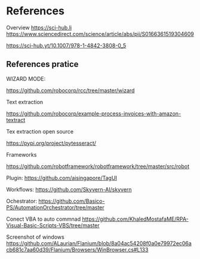 




# References

Overview
https://sci-hub.li
https://www.sciencedirect.com/science/article/abs/pii/S0166361519304609


https://sci-hub.yt/10.1007/978-1-4842-3808-0_5


## References pratice 


WIZARD MODE:

https://github.com/robocorp/rcc/tree/master/wizard


Text extraction

https://github.com/robocorp/example-process-invoices-with-amazon-textract

Tex extraction open source

https://pypi.org/project/pytesseract/


Frameworks

https://github.com/robotframework/robotframework/tree/master/src/robot


Plugin:
https://github.com/aisingapore/TagUI



Workflows:
https://github.com/Skyvern-AI/skyvern


Ochestrator:
https://github.com/Basico-PS/AutomationOrchestrator/tree/master

Conect VBA to auto commnad
https://github.com/KhaledMostafaME/RPA-Visual-Basic-Scripts-VBS/tree/master

Screenshot of windows
https://github.com/ALaurian/Flanium/blob/8a04ac54208f0a0e79972ec06acb681c7aa60d39/Flanium/Browsers/WinBrowser.cs#L133


